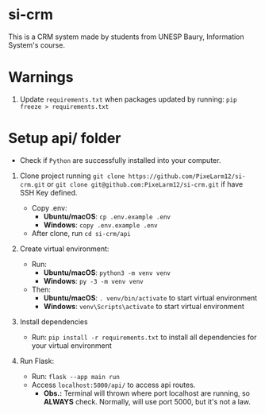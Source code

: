 # si-crm
This is a CRM system made by students from UNESP Baury, Information System's course.

# Warnings

1. Update `requirements.txt` when packages updated by running: `pip freeze > requirements.txt`

# Setup api/ folder 
- Check if `Python` are successfully installed into your computer.

1. Clone project running `git clone https://github.com/PixeLarm12/si-crm.git` or `git clone git@github.com:PixeLarm12/si-crm.git` if have SSH Key defined.
    - Copy .env: 
        - **Ubuntu/macOS**: `cp .env.example .env` 
        - **Windows**: `copy .env.example .env` 
    - After clone, run `cd si-crm/api` 

2. Create virtual environment:
    - Run: 
        - **Ubuntu/macOS**: `python3 -m venv venv` 
        - **Windows**: `py -3 -m venv venv` 
    - Then: 
        - **Ubuntu/macOS**: `. venv/bin/activate` to start virtual environment
        - **Windows**: `venv\Scripts\activate` to start virtual environment

3. Install dependencies
    - Run: `pip install -r requirements.txt` to install all dependencies for your virtual environment

4. Run Flask:
    - Run: `flask --app main run`
    - Access `localhost:5000/api/` to access api routes.
        - **Obs.:** Terminal will thrown where port localhost are running, so **ALWAYS** check. Normally, will use port 5000, but it's not a law.